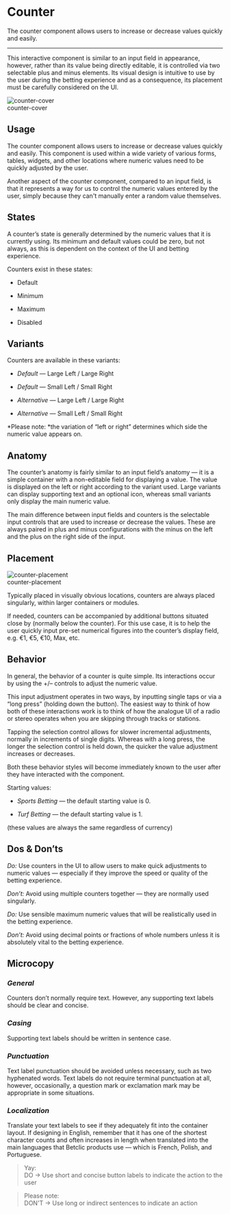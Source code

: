 
# Counter

The counter component allows users to increase or decrease values quickly and easily.

---

This interactive component is similar to an input field in appearance, however, rather than its value being directly editable, it is controlled via two selectable plus and minus elements. Its visual design is intuitive to use by the user during the betting experience and as a consequence, its placement must be carefully considered on the UI.

  
![counter-cover](https://studio-assets.supernova.io/design-systems/27883/12da2483-07d0-4152-98d2-39c8853b0a57.png)  
counter-cover  


## Usage

The counter component allows users to increase or decrease values quickly and easily. This component is used within a wide variety of various forms, tables, widgets, and other locations where numeric values need to be quickly adjusted by the user.

Another aspect of the counter component, compared to an input field, is that it represents a way for us to control the numeric values entered by the user, simply because they can't manually enter a random value themselves.

## States

A counter’s state is generally determined by the numeric values that it is currently using. Its minimum and default values could be zero, but not always, as this is dependent on the context of the UI and betting experience.

Counters exist in these states:

- Default

- Minimum

- Maximum

- Disabled

## Variants

Counters are available in these variants:

- *Default* — Large Left / Large Right

- *Default* — Small Left / Small Right

- *Alternative* — Large Left / Large Right

- *Alternative* — Small Left / Small Right

*Please note: *the variation of “left or right” determines which side the numeric value appears on.

## Anatomy

The counter’s anatomy is fairly similar to an input field’s anatomy — it is a simple container with a non-editable field for displaying a value. The value is displayed on the left or right according to the variant used. Large variants can display supporting text and an optional icon, whereas small variants only display the main numeric value.

The main difference between input fields and counters is the selectable input controls that are used to increase or decrease the values. These are always paired in plus and minus configurations with the minus on the left and the plus on the right side of the input.

## Placement

  
![counter-placement](https://studio-assets.supernova.io/design-systems/27883/c313e600-5307-430b-88ca-b08aa2e8ca67.png)  
counter-placement  


Typically placed in visually obvious locations, counters are always placed singularly, within larger containers or modules.

If needed, counters can be accompanied by additional buttons situated close by (normally below the counter). For this use case, it is to help the user quickly input pre-set numerical figures into the counter’s display field, e.g. €1, €5, €10, Max, etc.

## Behavior

In general, the behavior of a counter is quite simple. Its interactions occur by using the +/– controls to adjust the numeric value.

This input adjustment operates in two ways, by inputting single taps or via a “long press” (holding down the button). The easiest way to think of how both of these interactions work is to think of how the analogue UI of a radio or stereo operates when you are skipping through tracks or stations.

Tapping the selection control allows for slower incremental adjustments, normally in increments of single digits. Whereas with a long press, the longer the selection control is held down, the quicker the value adjustment increases or decreases.

Both these behavior styles will become immediately known to the user after they have interacted with the component.

Starting values:

- *Sports Betting* — the default starting value is 0.

- *Turf Betting* — the default starting value is 1.

(these values are always the same regardless of currency)

## Dos & Don’ts

*Do:* Use counters in the UI to allow users to make quick adjustments to numeric values — especially if they improve the speed or quality of the betting experience.

*Don’t:* Avoid using multiple counters together — they are normally used singularly.

*Do:* Use sensible maximum numeric values that will be realistically used in the betting experience.

*Don’t:* Avoid using decimal points or fractions of whole numbers unless it is absolutely vital to the betting experience.

## Microcopy

### *General*

Counters don’t normally require text. However, any supporting text labels should be clear and concise.

### *Casing*

Supporting text labels should be written in sentence case.

### *Punctuation*

Text label punctuation should be avoided unless necessary, such as two hyphenated words. Text labels do not require terminal punctuation at all, however, occasionally, a question mark or exclamation mark may be appropriate in some situations.

### *Localization*

Translate your text labels to see if they adequately fit into the container layout. If designing in English, remember that it has one of the shortest character counts and often increases in length when translated into the main languages that Betclic products use — which is French, Polish, and Portuguese.

> Yay:  
> DO -> Use short and concise button labels to indicate the action to the user

> Please note:  
> DON'T -> Use long or indirect sentences to indicate an action
